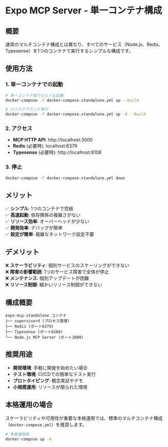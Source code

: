 # Expo MCP Server - 単一コンテナ構成

## 概要

通常のマルチコンテナ構成とは異なり、すべてのサービス（Node.js、Redis、Typesense）を1つのコンテナで実行するシンプルな構成です。

## 使用方法

### 1. 単一コンテナでの起動

```bash
# 単一コンテナ版でビルド＆起動
docker-compose -f docker-compose.standalone.yml up --build

# バックグラウンド実行
docker-compose -f docker-compose.standalone.yml up -d --build
```

### 2. アクセス

- **MCP HTTP API**: http://localhost:3000
- **Redis** (必要時): localhost:6379  
- **Typesense** (必要時): http://localhost:8108

### 3. 停止

```bash
docker-compose -f docker-compose.standalone.yml down
```

## メリット

✅ **シンプル**: 1つのコンテナで完結  
✅ **高速起動**: 依存関係の複雑さがない  
✅ **リソース効率**: オーバーヘッドが少ない  
✅ **開発効率**: デバッグが簡単  
✅ **設定が簡単**: 複雑なネットワーク設定不要  

## デメリット

❌ **スケーラビリティ**: 個別サービスのスケーリングができない  
❌ **障害の影響範囲**: 1つのサービス障害で全体が停止  
❌ **メンテナンス**: 個別アップデートが困難  
❌ **リソース制御**: 細かいリソース制御ができない  

## 構成概要

```
expo-mcp-standalone コンテナ
├── supervisord (プロセス管理)
├── Redis (ポート6379)
├── Typesense (ポート8108)  
└── Node.js MCP Server (ポート3000)
```

## 推奨用途

- **開発環境**: 手軽に開発を始めたい場合
- **テスト環境**: CI/CDでの簡単なテスト実行
- **プロトタイピング**: 概念実証やデモ
- **小規模運用**: リソースが限られた環境

## 本格運用の場合

スケーラビリティや可用性が重要な本格運用では、標準のマルチコンテナ構成（`docker-compose.yml`）を推奨します。

```bash
# 本格運用版
docker-compose up -d
``` 